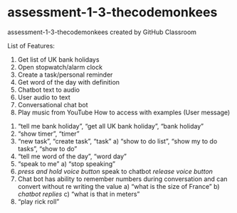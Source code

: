 # assessment-1-3-thecodemonkees
assessment-1-3-thecodemonkees created by GitHub Classroom

List of Features:
1.	Get list of UK bank holidays
2.	Open stopwatch/alarm clock
3.	Create a task/personal reminder
4.	Get word of the day with definition
5.	Chatbot text to audio
6.	User audio to text
7.	Conversational chat bot
8.	Play music from YouTube 
How to access with examples (User message)
1)	“tell me bank holiday”, “get all UK bank holiday”, “bank holiday”
2)	“show timer”, “timer”
3)	“new task”, “create task”, “task”
a)	“show to do list”, “show my to do tasks”, “show to do”
4)	“tell me word of the day”, “word day”
5)	“speak to me”
a)	“stop speaking”
6)	*press and hold voice button* speak to chatbot *release voice button*
7)	Chat bot has ability to remember numbers during conversation and can convert without re writing the value
a)	“what is the size of France”
b)	*chatbot replies*
c)	“what is that in meters”
8)	“play rick roll”

